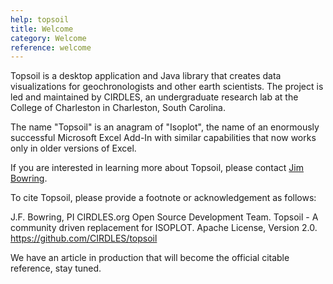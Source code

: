 ```yaml
---
help: topsoil
title: Welcome
category: Welcome
reference: welcome
---
```


Topsoil is a desktop application and Java library that creates data visualizations for geochronologists and other earth scientists. The project is led and maintained by CIRDLES, an undergraduate research lab at the College of Charleston in Charleston, South Carolina.

The name "Topsoil" is an anagram of "Isoplot", the name of an enormously successful Microsoft Excel Add-In with similar capabilities that now works only in older versions of Excel.

If you are interested in learning more about Topsoil, please contact <a href="mailto:bowringj@cofc.edu?subject=CIRDLES">Jim Bowring</a>.

To cite Topsoil, please provide a footnote or acknowledgement as follows:

J.F. Bowring, PI CIRDLES.org Open Source Development Team. Topsoil - A community driven replacement for ISOPLOT. Apache License, Version 2.0.
<a href="https://github.com/CIRDLES/topsoil" target="_blank">https://github.com/CIRDLES/topsoil</a>

We have an article in production that will become the official citable reference, stay tuned.
